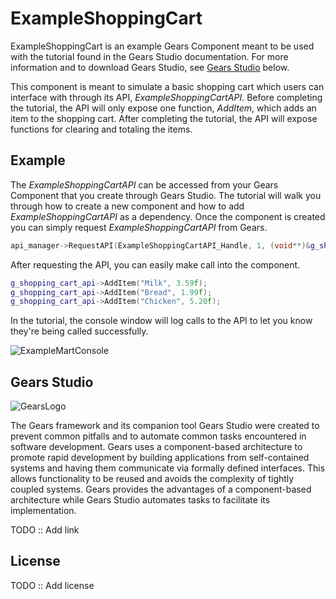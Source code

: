 ExampleShoppingCart
=============
ExampleShoppingCart is an example Gears Component meant to be used with the tutorial found in the Gears Studio documentation. For more information and to download Gears Studio, see [Gears Studio](#gears-studio) below.

This component is meant to simulate a basic shopping cart which users can interface with through its API, *ExampleShoppingCartAPI*. Before completing the tutorial, the API will only expose one function, *AddItem*, which adds an item to the shopping cart. After completing the tutorial, the API will expose functions for clearing and totaling the items.

Example
--------
The *ExampleShoppingCartAPI* can be accessed from your Gears Component that you create through Gears Studio. The tutorial will walk you through how to create a new component and how to add *ExampleShoppingCartAPI* as a dependency. Once the component is created you can simply request *ExampleShoppingCartAPI* from Gears.
```cpp
api_manager->RequestAPI(ExampleShoppingCartAPI_Handle, 1, (void**)&g_shopping_cart_api);
```

After requesting the API, you can easily make call into the component.
```cpp
g_shopping_cart_api->AddItem("Milk", 3.59f);
g_shopping_cart_api->AddItem("Bread", 1.99f);
g_shopping_cart_api->AddItem("Chicken", 5.20f);
```

In the tutorial, the console window will log calls to the API to let you know they're being called successfully.

![ExampleMartConsole](/uploads/80626d10d4470da3f2b9242a532fe6b8/ExampleMartConsole.png)

Gears Studio
--------
![GearsLogo](/uploads/0df62fb11daf6ee6673c5aaa5a1e8e5f/GearsStudioInstaller.bmp)

The Gears framework and its companion tool Gears Studio were created to prevent common pitfalls and to automate common tasks encountered in software development. Gears uses a component-based architecture to promote rapid development by building applications from self-contained systems and having them communicate via formally defined interfaces. This allows functionality to be reused and avoids the complexity of tightly coupled systems. Gears provides the advantages of a component-based architecture while Gears Studio automates tasks to facilitate its implementation.

TODO :: Add link

License
--------
TODO :: Add license
